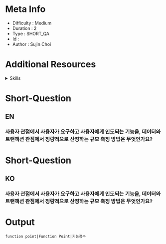 # Meta Info
- Difficulty : Medium
- Duration : 2
- Type : SHORT_QA
- Id : 
- Author : Sujin Choi 

# Additional Resources

<details>
<summary>Skills</summary>

| 스킬 아이디 | 스킬 이름      |
|------------|---------------|
| -          | 프로젝트 계획  |
</details>

# Short-Question
## EN
### 사용자 관점에서 사용자가 요구하고 사용자에게 인도되는 기능을, 데이터와 트랜잭션 관점에서 정량적으로 산정하는 규모 측정 방법은 무엇인가요?

# Short-Question
## KO
### 사용자 관점에서 사용자가 요구하고 사용자에게 인도되는 기능을, 데이터와 트랜잭션 관점에서 정량적으로 산정하는 규모 측정 방법은 무엇인가요?

# Output
```
function point|Function Point|기능점수
```